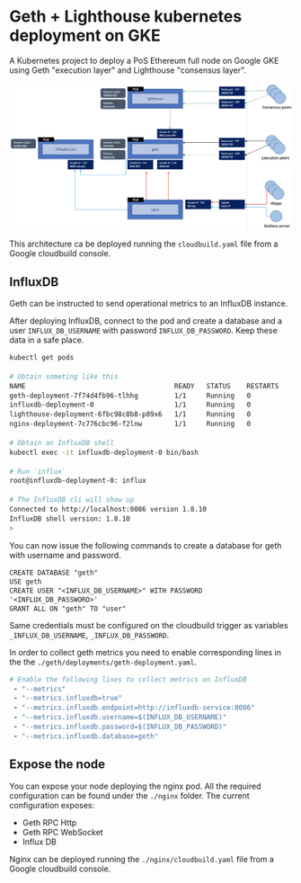 # Geth + Lighthouse kubernetes deployment on GKE

A Kubernetes project to deploy a PoS Ethereum full node on Google GKE using Geth "execution layer" and Lighthouse "consensus layer".

![Cluster architecture](./docs/images/architecture.png)

This architecture ca be deployed running the `cloudbuild.yaml` file from a Google cloudbuild console.

## InfluxDB
Geth can be instructed to send operational metrics to an InfluxDB instance. 

After deploying InfluxDB, connect to the pod and create a database and a user `INFLUX_DB_USERNAME` with password `INFLUX_DB_PASSWORD`. Keep these data in a safe place. 

```bash
kubectl get pods

# Obtain someting like this
NAME                                     READY   STATUS    RESTARTS      AGE
geth-deployment-7f74d4fb96-tlhhg         1/1     Running   0             42h
influxdb-deployment-0                    1/1     Running   0             42h
lighthouse-deployment-6fbc98c8b8-p89x6   1/1     Running   0             42h
nginx-deployment-7c776cbc96-f2lnw        1/1     Running   0             42h

# Obtain an InfluxDB shell
kubectl exec -it influxdb-deployment-0 bin/bash

# Run `influx`
root@influxdb-deployment-0: influx

# The InfluxDB cli will show up
Connected to http://localhost:8086 version 1.8.10
InfluxDB shell version: 1.8.10
> 
```
You can now issue the following commands to create a database for geth with username and password.
```
CREATE DATABASE "geth"
USE geth
CREATE USER "<INFLUX_DB_USERNAME>" WITH PASSWORD '<INFLUX_DB_PASSWORD>'
GRANT ALL ON "geth" TO "user"
```
Same credentials must be configured on the cloudbuild trigger as variables `_INFLUX_DB_USERNAME`, `_INFLUX_DB_PASSWORD`.

In order to collect geth metrics you need to enable corresponding lines in the the `./geth/deployments/geth-deployment.yaml`.

```yaml
# Enable the following lines to collect metrics on InfluxDB
 - "--metrics"
 - "--metrics.influxdb=true"
 - "--metrics.influxdb.endpoint=http://influxdb-service:8086"
 - "--metrics.influxdb.username=$(INFLUX_DB_USERNAME)"
 - "--metrics.influxdb.password=$(INFLUX_DB_PASSWORD)"
 - "--metrics.influxdb.database=geth"
```

## Expose the node 
You can expose your node deploying the nginx pod. All the required configuration can be found under the `./nginx` folder.
The current configuration exposes:
* Geth RPC Http
* Geth RPC WebSocket
* Influx DB

Nginx can be deployed running the `./nginx/cloudbuild.yaml` file from a Google cloudbuild console.

